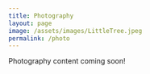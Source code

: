 ```yaml
---
title: Photography
layout: page
image: /assets/images/LittleTree.jpeg
permalink: /photo
---
```

Photography content coming soon!
